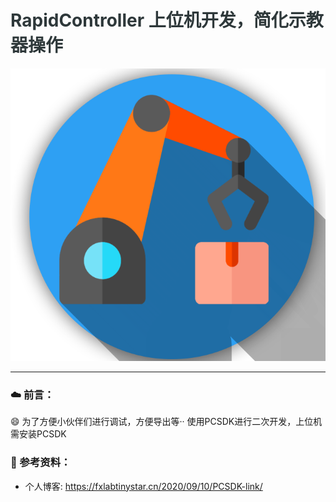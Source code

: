 # <font color=#2E383A> RapidController 上位机开发，简化示教器操作</font>


![Logo](https://github.com/FreeXMelody/RapidController/blob/master/ReadMe/logo.png)

------



### ☁️ 前言：

😄 为了方便小伙伴们进行调试，方便导出等·· 使用PCSDK进行二次开发，上位机需安装PCSDK
### 📖 参考资料：
- 个人博客: https://fxlabtinystar.cn/2020/09/10/PCSDK-link/
